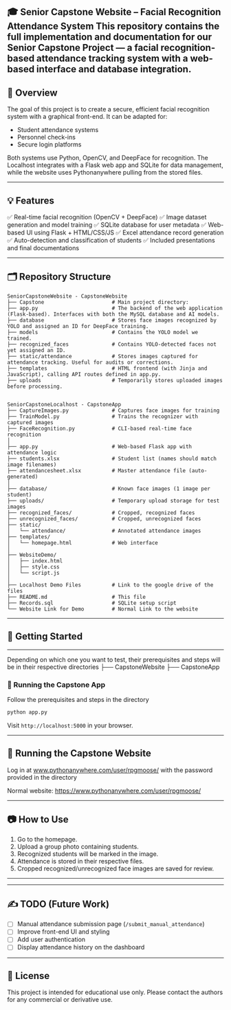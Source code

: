 🎓 Senior Capstone Website – Facial Recognition Attendance System
This repository contains the full implementation and documentation for our Senior Capstone Project — a facial recognition-based attendance tracking system with a web-based interface and database integration.
---

## 🫠 Overview

The goal of this project is to create a secure, efficient facial recognition system with a graphical front-end. It can be adapted for:

* Student attendance systems
* Personnel check-ins
* Secure login platforms

Both systems use Python, OpenCV, and DeepFace for recognition. The Localhost integrates with a Flask web app and SQLite for data management, while the website uses Pythonanywhere pulling from the stored files. 

---

## 💡 Features

✅ Real-time facial recognition (OpenCV + DeepFace)
✅ Image dataset generation and model training
✅ SQLite database for user metadata
✅ Web-based UI using Flask + HTML/CSS/JS
✅ Excel attendance record generation
✅ Auto-detection and classification of students
✅ Included presentations and final documentations

---

## 🗂️ Repository Structure

```
SeniorCapstoneWebsite - CapstoneWebsite
├── Capstone                      # Main project directory:
├── app.py                        # The backend of the web application (Flask-based). Interfaces with both the MySQL database and AI models.
├── database                      # Stores face images recognized by YOLO and assigned an ID for DeepFace training.
├── models                        # Contains the YOLO model we trained.
├── recognized_faces              # Contains YOLO-detected faces not yet assigned an ID.
├── static/attendance             # Stores images captured for attendance tracking. Useful for audits or corrections.
├── templates                     # HTML frontend (with Jinja and JavaScript), calling API routes defined in app.py.
├── uploads                       # Temporarily stores uploaded images before processing.


SeniorCapstoneLocalhost - CapstoneApp
├── CaptureImages.py              # Captures face images for training
├── TrainModel.py                 # Trains the recognizer with captured images
├── FaceRecognition.py            # CLI-based real-time face recognition
│
├── app.py                        # Web-based Flask app with attendance logic
├── students.xlsx                 # Student list (names should match image filenames)
├── attendancesheet.xlsx          # Master attendance file (auto-generated)
│
├── database/                     # Known face images (1 image per student)
├── uploads/                      # Temporary upload storage for test images
├── recognized_faces/             # Cropped, recognized faces
├── unrecognized_faces/           # Cropped, unrecognized faces
├── static/
│   └── attendance/               # Annotated attendance images
├── templates/
│   └── homepage.html             # Web interface
│
├── WebsiteDemo/
│   ├── index.html
│   ├── style.css
│   └── script.js
│
├── Localhost Demo Files          # Link to the google drive of the files
├── README.md                     # This file
├── Records.sql                   # SQLite setup script
└── Website Link for Demo         # Normal Link to the website 
```

---

## 🚀 Getting Started

---
Depending on which one you want to test, their prerequisites and steps will be in their respective directories
├── CapstoneWebsite
├── CapstoneApp

### 🧪 Running the Capstone App

Follow the prerequisites and steps in the directory

```bash
python app.py
```

Visit `http://localhost:5000` in your browser.

---

## 🧪 Running the Capstone Website

Log in at www.pythonanywhere.com/user/rpgmoose/ with the password provided in the directory

Normal website: https://www.pythonanywhere.com/user/rpgmoose/

---

## 📷 How to Use

1. Go to the homepage.
2. Upload a group photo containing students.
3. Recognized students will be marked in the image.
4. Attendance is stored in their respective files.
5. Cropped recognized/unrecognized face images are saved for review.

---

---

## ✍️ TODO (Future Work)

* [ ] Manual attendance submission page (`/submit_manual_attendance`)
* [ ] Improve front-end UI and styling
* [ ] Add user authentication
* [ ] Display attendance history on the dashboard

---

## 🔐 License

This project is intended for educational use only. Please contact the authors for any commercial or derivative use.

